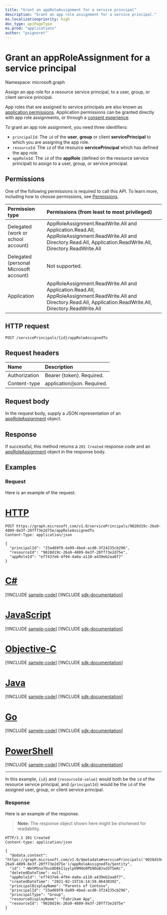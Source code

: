 ```yaml
---
title: "Grant an appRoleAssignment for a service principal"
description: "Grant an app role assignment for a service principal."
ms.localizationpriority: high
doc_type: apiPageType
ms.prod: "applications"
author: "psignoret"
---
```


# Grant an appRoleAssignment for a service principal

Namespace: microsoft.graph

Assign an app role for a resource service principal, to a user, group, or client service principal.

App roles that are assigned to service principals are also known as [application permissions](/azure/active-directory/develop/v2-permissions-and-consent#permission-types). Application permissions can be granted directly with app role assignments, or through a [consent experience](/azure/active-directory/develop/application-consent-experience).

To grant an app role assignment, you need three identifiers:

- `principalId`: The `id` of the **user**, **group** or client **servicePrincipal** to which you are assigning the app role.
- `resourceId`: The `id` of the resource **servicePrincipal** which has defined the app role.
- `appRoleId`: The `id` of the **appRole** (defined on the resource service principal) to assign to a user, group, or service principal.

## Permissions

One of the following permissions is required to call this API. To learn more, including how to choose permissions, see [Permissions](/graph/permissions-reference).

|Permission type      | Permissions (from least to most privileged)              |
|:--------------------|:---------------------------------------------------------|
|Delegated (work or school account) | AppRoleAssignment.ReadWrite.All and Application.Read.All, AppRoleAssignment.ReadWrite.All and Directory.Read.All, Application.ReadWrite.All, Directory.ReadWrite.All    |
|Delegated (personal Microsoft account) | Not supported.    |
|Application | AppRoleAssignment.ReadWrite.All and Application.Read.All, AppRoleAssignment.ReadWrite.All and Directory.Read.All, Application.ReadWrite.All, Directory.ReadWrite.All |

## HTTP request

<!-- { "blockType": "ignored" } -->
```http
POST /servicePrincipals/{id}/appRoleAssignedTo
```

## Request headers

| Name       | Description|
|:-----------|:----------|
| Authorization | Bearer {token}. Required.  |
| Content-type | application/json. Required. |

## Request body

In the request body, supply a JSON representation of an [appRoleAssignment](../resources/approleassignment.md) object.

## Response

If successful, this method returns a `201 Created` response code and an [appRoleAssignment](../resources/approleassignment.md) object in the response body.

## Examples

### Request

Here is an example of the request.


# [HTTP](#tab/http)
<!-- {
  "blockType": "request",
  "name": "serviceprincipal_create_approleassignedto"
}-->

```http
POST https://graph.microsoft.com/v1.0/servicePrincipals/9028d19c-26a9-4809-8e3f-20ff73e2d75e/appRoleAssignedTo
Content-Type: application/json

{
  "principalId": "33ad69f9-da99-4bed-acd0-3f24235cb296",
  "resourceId": "9028d19c-26a9-4809-8e3f-20ff73e2d75e",
  "appRoleId": "ef7437e6-4f94-4a0a-a110-a439eb2aa8f7"
}
```
# [C#](#tab/csharp)
[!INCLUDE [sample-code](../includes/snippets/csharp/serviceprincipal-create-approleassignedto-csharp-snippets.md)]
[!INCLUDE [sdk-documentation](../includes/snippets/snippets-sdk-documentation-link.md)]

# [JavaScript](#tab/javascript)
[!INCLUDE [sample-code](../includes/snippets/javascript/serviceprincipal-create-approleassignedto-javascript-snippets.md)]
[!INCLUDE [sdk-documentation](../includes/snippets/snippets-sdk-documentation-link.md)]

# [Objective-C](#tab/objc)
[!INCLUDE [sample-code](../includes/snippets/objc/serviceprincipal-create-approleassignedto-objc-snippets.md)]
[!INCLUDE [sdk-documentation](../includes/snippets/snippets-sdk-documentation-link.md)]

# [Java](#tab/java)
[!INCLUDE [sample-code](../includes/snippets/java/serviceprincipal-create-approleassignedto-java-snippets.md)]
[!INCLUDE [sdk-documentation](../includes/snippets/snippets-sdk-documentation-link.md)]

# [Go](#tab/go)
[!INCLUDE [sample-code](../includes/snippets/go/serviceprincipal-create-approleassignedto-go-snippets.md)]
[!INCLUDE [sdk-documentation](../includes/snippets/snippets-sdk-documentation-link.md)]

# [PowerShell](#tab/powershell)
[!INCLUDE [sample-code](../includes/snippets/powershell/serviceprincipal-create-approleassignedto-powershell-snippets.md)]
[!INCLUDE [sdk-documentation](../includes/snippets/snippets-sdk-documentation-link.md)]

---


In this example, `{id}` and `{resourceId-value}` would both be the `id` of the resource service principal, and `{principalId}` would be the `id` of the assigned user, group, or client service principal.

### Response

Here is an example of the response. 

> **Note:** The response object shown here might be shortened for readability.

<!-- {
  "blockType": "response",
  "truncated": true,
  "@odata.type": "microsoft.graph.appRoleAssignment"
} -->

```http
HTTP/1.1 201 Created
Content-type: application/json

{
  "@odata.context": "https://graph.microsoft.com/v1.0/$metadata#servicePrincipals('9028d19c-26a9-4809-8e3f-20ff73e2d75e')/appRoleAssignedTo/$entity",
  "id": "-WmtM5na7Uus0D8kI1yylpU9Mdo0Pb9OoBJvd3T5eKc",
  "deletedDateTime": null,
  "appRoleId": "ef7437e6-4f94-4a0a-a110-a439eb2aa8f7",
  "createdDateTime": "2021-02-15T16:14:59.8643039Z",
  "principalDisplayName": "Parents of Contoso",
  "principalId": "33ad69f9-da99-4bed-acd0-3f24235cb296",
  "principalType": "Group",
  "resourceDisplayName": "Fabrikam App",
  "resourceId": "9028d19c-26a9-4809-8e3f-20ff73e2d75e"
}
```

<!-- uuid: 8fcb5dbc-d5aa-4681-8e31-b001d5168d79
2015-10-25 14:57:30 UTC -->
<!--
{
  "type": "#page.annotation",
  "description": "Create appRoleAssignment",
  "keywords": "",
  "section": "documentation",
  "tocPath": "",
  "suppressions": [
  ]
}
-->
